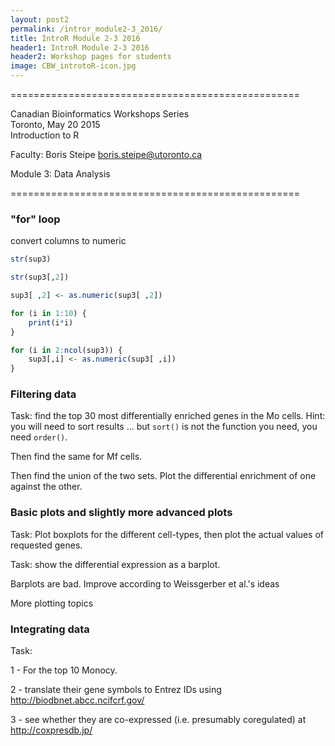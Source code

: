 ```yaml
---
layout: post2
permalink: /intror_module2-3_2016/
title: IntroR Module 2-3 2016
header1: IntroR Module 2-3 2016
header2: Workshop pages for students
image: CBW_introtoR-icon.jpg
---
```


 
 ================================================== 
 
 Canadian Bioinformatics Workshops Series           
 Toronto, May 20 2015                               
 Introduction to R                                  
                                                    
 Faculty: Boris Steipe <boris.steipe@utoronto.ca>   
                                                    
 Module 3: Data Analysis                            
                                                    
 ================================================== 




 
### "for" loop



convert columns to numeric

~~~r  
str(sup3)

str(sup3[,2])

sup3[ ,2] <- as.numeric(sup3[ ,2])

for (i in 1:10) {
	print(i*i)
}

for (i in 2:ncol(sup3)) {
	sup3[,i] <- as.numeric(sup3[ ,i])
}  
~~~





### Filtering data


 Task: find the top 30 most differentially enriched
 genes in the Mo cells. Hint: you will need to sort
 results ... but `sort()` is not the function you need,
 you need `order()`.

 Then find the same for Mf cells.

 Then find the union of the two sets. Plot the 
 differential enrichment of one against the other.






### Basic plots and slightly more advanced plots


 Task: Plot boxplots for the different cell-types,
       then plot the actual values of requested
       genes.


 Task: show the differential expression as a
       barplot.

 Barplots are bad. Improve according to 
 Weissgerber et al.'s ideas


 More plotting topics



 
### Integrating data


 Task:
  
 1 - For the top 10 Monocy.
 
 2 - translate their gene symbols to Entrez
     IDs using http://biodbnet.abcc.ncifcrf.gov/
     
 3 - see whether they are co-expressed (i.e.
     presumably coregulated) at http://coxpresdb.jp/



